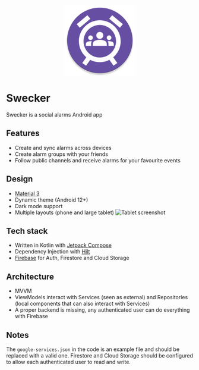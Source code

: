 <p align="center">
<img src="app/src/main/res/mipmap-xxxhdpi/ic_launcher_round.png" alt="Swecker logo">
</p>

# Swecker

Swecker is a social alarms Android app
## Features
- Create and sync alarms across devices
- Create alarm groups with your friends
- Follow public channels and receive alarms for your favourite events
## Design
- [Material 3](https://m3.material.io/)
- Dynamic theme (Android 12+)
- Dark mode support
- Multiple layouts (phone and large tablet)
![Tablet screenshot](https://user-images.githubusercontent.com/32399075/188496867-d7181cd6-d9e0-4155-9bab-8309d2563a6c.png)
## Tech stack
- Written in Kotlin with [Jetpack Compose](https://developer.android.com/jetpack/compose)
- Dependency Injection with [Hilt](https://dagger.dev/hilt/)
- [Firebase](https://firebase.google.com/) for Auth, Firestore and Cloud Storage
## Architecture
- MVVM
- ViewModels interact with Services (seen as external) and Repositories (local components that can also interact with Services)
- A proper backend is missing, any authenticated user can do everything with Firebase
## Notes
The `google-services.json` in the code is an example file and should be replaced with a valid one. Firestore and Cloud Storage should be configured to allow each authenticated user to read and write.
